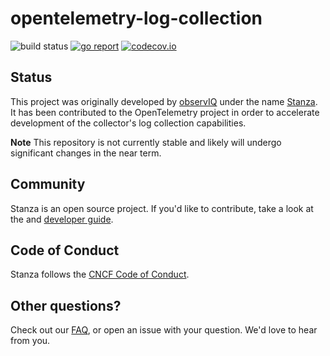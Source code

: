 # opentelemetry-log-collection

![build status](https://github.com/open-telemetry/opentelemetry-log-collection/actions/workflows/main.yml/badge.svg)
[![go report](https://goreportcard.com/badge/github.com/open-telemetry/opentelemetry-log-collection)](https://goreportcard.com/report/github.com/open-telemetry/opentelemetry-log-collection)
[![codecov.io](https://codecov.io/gh/open-telemetry/opentelemetry-log-collection/coverage.svg?branch=main)](https://app.codecov.io/gh/open-telemetry/opentelemetry-log-collection?branch=main)

## Status

This project was originally developed by [observIQ](https://observiq.com/) under the name [Stanza](https://github.com/observIQ/stanza). It has been contributed to the OpenTelemetry project in order to accelerate development of the collector's log collection capabilities.

**Note** This repository is not currently stable and likely will undergo significant changes in the near term. 

## Community

Stanza is an open source project. If you'd like to contribute, take a look at the and [developer guide](./docs/development.md).

## Code of Conduct

Stanza follows the [CNCF Code of Conduct](https://github.com/cncf/foundation/blob/master/code-of-conduct.md).

## Other questions?

Check out our [FAQ](/docs/faq.md), or open an issue with your question. We'd love to hear from you.

